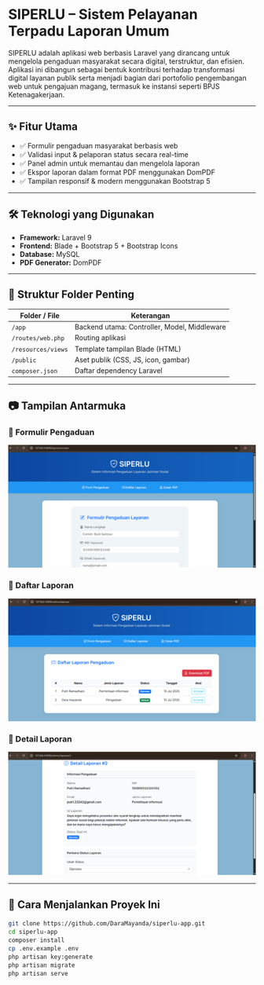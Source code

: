 # SIPERLU – Sistem Pelayanan Terpadu Laporan Umum

SIPERLU adalah aplikasi web berbasis Laravel yang dirancang untuk mengelola pengaduan masyarakat secara digital, terstruktur, dan efisien. Aplikasi ini dibangun sebagai bentuk kontribusi terhadap transformasi digital layanan publik serta menjadi bagian dari portofolio pengembangan web untuk pengajuan magang, termasuk ke instansi seperti BPJS Ketenagakerjaan.

---

## ✨ Fitur Utama

- ✅ Formulir pengaduan masyarakat berbasis web  
- ✅ Validasi input & pelaporan status secara real-time  
- ✅ Panel admin untuk memantau dan mengelola laporan  
- ✅ Ekspor laporan dalam format PDF menggunakan DomPDF  
- ✅ Tampilan responsif & modern menggunakan Bootstrap 5  

---

## 🛠️ Teknologi yang Digunakan

- **Framework:** Laravel 9  
- **Frontend:** Blade + Bootstrap 5 + Bootstrap Icons  
- **Database:** MySQL  
- **PDF Generator:** DomPDF  

---

## 📁 Struktur Folder Penting

| Folder / File          | Keterangan                                      |
|------------------------|-------------------------------------------------|
| `/app`                 | Backend utama: Controller, Model, Middleware   |
| `/routes/web.php`      | Routing aplikasi                                |
| `/resources/views`     | Template tampilan Blade (HTML)                  |
| `/public`              | Aset publik (CSS, JS, icon, gambar)             |
| `composer.json`        | Daftar dependency Laravel                       |

---

## 📷 Tampilan Antarmuka

### 🔹 Formulir Pengaduan
![Formulir Pengaduan Layanan](public/screenshots/Formulir_Pengaduan_Layanan.png)

### 🔹 Daftar Laporan
![Daftar Laporan Pengaduan](public/screenshots/Daftar_Laporan_Pengaduan.png)

### 🔹 Detail Laporan
![Detail Laporan](public/screenshots/Detail_Laporan.png)


---

## 📌 Cara Menjalankan Proyek Ini

```bash
git clone https://github.com/DaraMayanda/siperlu-app.git
cd siperlu-app
composer install
cp .env.example .env
php artisan key:generate
php artisan migrate
php artisan serve
